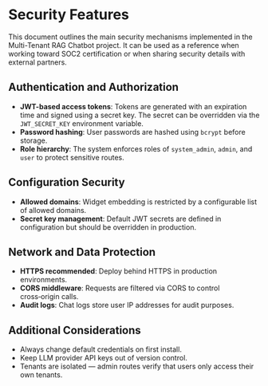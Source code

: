 # Security Features

This document outlines the main security mechanisms implemented in the Multi-Tenant RAG Chatbot project. It can be used as a reference when working toward SOC2 certification or when sharing security details with external partners.

## Authentication and Authorization

- **JWT-based access tokens**: Tokens are generated with an expiration time and signed using a secret key. The secret can be overridden via the `JWT_SECRET_KEY` environment variable.
- **Password hashing**: User passwords are hashed using `bcrypt` before storage.
- **Role hierarchy**: The system enforces roles of `system_admin`, `admin`, and `user` to protect sensitive routes.

## Configuration Security

- **Allowed domains**: Widget embedding is restricted by a configurable list of allowed domains.
- **Secret key management**: Default JWT secrets are defined in configuration but should be overridden in production.

## Network and Data Protection

- **HTTPS recommended**: Deploy behind HTTPS in production environments.
- **CORS middleware**: Requests are filtered via CORS to control cross‑origin calls.
- **Audit logs**: Chat logs store user IP addresses for audit purposes.

## Additional Considerations

- Always change default credentials on first install.
- Keep LLM provider API keys out of version control.
- Tenants are isolated — admin routes verify that users only access their own tenants.

